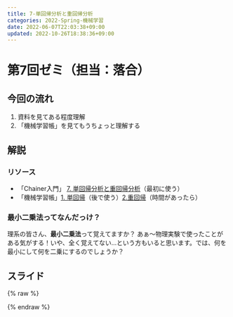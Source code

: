 ```yaml
---
title: 7-単回帰分析と重回帰分析
categories: 2022-Spring-機械学習
date: 2022-06-07T22:03:38+09:00
updated: 2022-10-26T18:38:36+09:00
---
```

# 第7回ゼミ（担当：落合）
## 今回の流れ
1.  資料を見てある程度理解
1. 「機械学習帳」を見てもうちょっと理解する

## 解説
### リソース
- 「Chainer入門」  [7. 単回帰分析と重回帰分析](https://tutorials.chainer.org/ja/07_Regression_Analysis.html)（最初に使う）
- 「機械学習帳」[1. 単回帰](https://chokkan.github.io/mlnote/regression/01sra.html)（後で使う）[2.重回帰](https://chokkan.github.io/mlnote/regression/02mra.html)（時間があったら）

### 最小二乗法ってなんだっけ？
理系の皆さん、**最小二乗法**って覚えてますか？
あぁ〜物理実験で使ったことがある気がする！いや、全く覚えてない...という方もいると思います。では、何を最小にして何を二乗にするのでしょうか？

## スライド
{% raw %}
<script async class="speakerdeck-embed" data-id="d89ef3b965b44ec489683fe3840d5c24" data-ratio="1.77777777777778" src="//speakerdeck.com/assets/embed.js"></script>
{% endraw %}

